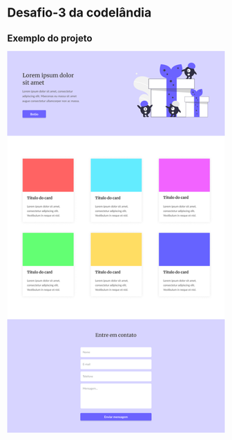 # Desafio-3 da codelândia

## Exemplo do projeto
<img src="image/One page - Home.png" alt="exemplo">